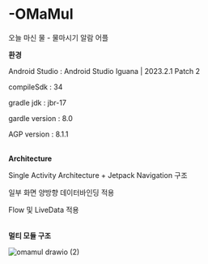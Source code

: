 # -OMaMul

오늘 마신 물 - 물마시기 알람 어플

**환경**

Android Studio : Android Studio Iguana | 2023.2.1 Patch 2

compileSdk : 34

gradle jdk : jbr-17

gardle version : 8.0

AGP version : 8.1.1
<br>
<br>

**Architecture**

Single Activity Architecture + Jetpack Navigation 구조

일부 화면 양방향 데이터바인딩 적용

Flow 및 LiveData 적용
<br>
<br>

**멀티 모듈 구조**

![omamul drawio (2)](https://github.com/taekyeongwon/OMaMul/assets/24698972/138c5e1a-a5fc-46ce-bb5b-c3baa1a642bb)


